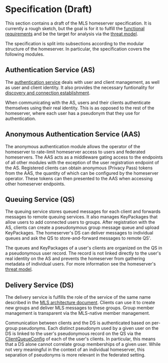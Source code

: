 # Specification (Draft)

This section contains a draft of the MLS homeserver specification. It is currently a rough sketch, but the goal is for it to fulfill the [functional requirements](./functional_requirements.md) and be the target for analysis via the [threat model](./threat_model.md).

The specification is split into subsections according to the modular structure of the homeserver. In particular, the specification covers the following modules.

## Authentication Service (AS)

The [authentication service](spec/authentication_service.md) deals with user and client management, as well as user and client identity. It also provides the necessary funtionality for [discovery and connection establishment](spec/authentication_service/connection_establishment.md).

When communicating with the AS, users and their clients authenticate themselves using their real identity. This is as opposed to the rest of the homeserver, where each user has a pseudonym that they use for authentication.

## Anonymous Authentication Service (AAS)

The anonymous authentication module allows the operator of the homeserver to rate-limit homeserver access to users and federated homeservers. The AAS acts as a middleware gating access to the endpoints of all other modules with the exception of the user registration endpoint of the AS. Registered clients can obtain anonymous (Privacy Pass) tokens from the AAS, the quantity of which can be configured by the homeserver operator. These tokens can then presented to the AAS when accessing other homeserver endpoints.

## Queuing Service (QS)

The queuing service stores queued messages for each client and forwards messages to remote queuing services. It also manages KeyPackages that allow users to add connected users to groups. After registration with the AS, clients can create a pseudonymous group message queue and upload KeyPackages. The homeserver's DS can deliver messages to individual queues and ask the QS to store-and-forward messages to remote QS'.

The queues and KeyPackages of a user's clients are organized on the QS in a pseudonymous user record. The record is not linked directly to the user's real identity on the AS and prevents the homeserver from gathering metadata of individual users. For more information see the homeserver's [threat model](threat_model.md).

## Delivery Service (DS)

The delivery service is fulfills the role of the service of the same name described in the [MLS architecture document](https://www.ietf.org/id/draft-ietf-mls-architecture-08.html#section-4.3). Clients can use it to create new groups and deliver MLS messages to these groups. Group member management is transparent via the MLS-native member management.

Communication between clients and the DS is authenticated based on per-group pseudonyms. Each distinct pseudonym used by a given user on the DS is linked to the user's pseudonymous record on the QS via the [ClientQueueConfig](spec/glossary.md#sealed-queue-config) of each of the user's clients. In particular, this means that a DS alone cannot correlate group memberships of a given user. While not very meaningful in the context of an individual homeserver, this separation of pseudonyms is more relevant in the federated setting.

